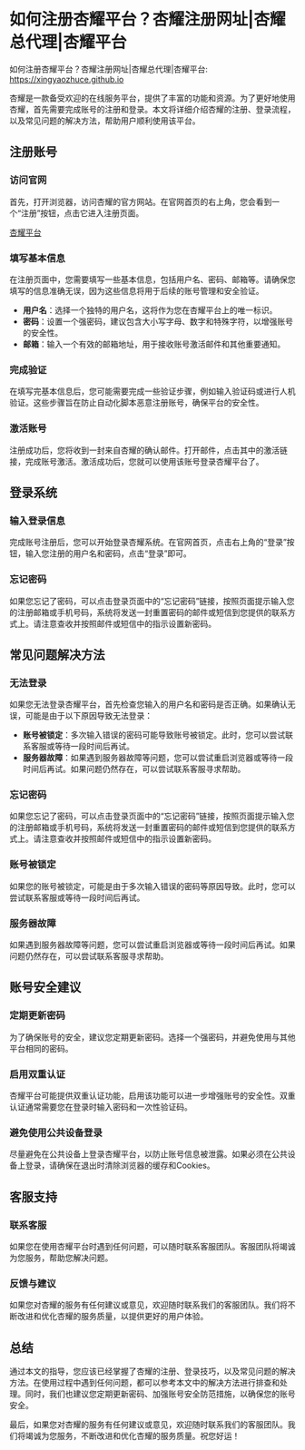 # 如何注册杏耀平台？杏耀注册网址|杏耀总代理|杏耀平台

如何注册杏耀平台？杏耀注册网址|杏耀总代理|杏耀平台: <https://xingyaozhuce.github.io>

杏耀是一款备受欢迎的在线服务平台，提供了丰富的功能和资源。为了更好地使用杏耀，首先需要完成账号的注册和登录。本文将详细介绍杏耀的注册、登录流程，以及常见问题的解决方法，帮助用户顺利使用该平台。

## 注册账号

### 访问官网

首先，打开浏览器，访问杏耀的官方网站。在官网首页的右上角，您会看到一个“注册”按钮，点击它进入注册页面。

[杏耀平台](https://www.xiangyao8.xyz)

### 填写基本信息

在注册页面中，您需要填写一些基本信息，包括用户名、密码、邮箱等。请确保您填写的信息准确无误，因为这些信息将用于后续的账号管理和安全验证。

- **用户名**：选择一个独特的用户名，这将作为您在杏耀平台上的唯一标识。
- **密码**：设置一个强密码，建议包含大小写字母、数字和特殊字符，以增强账号的安全性。
- **邮箱**：输入一个有效的邮箱地址，用于接收账号激活邮件和其他重要通知。
### 完成验证

在填写完基本信息后，您可能需要完成一些验证步骤，例如输入验证码或进行人机验证。这些步骤旨在防止自动化脚本恶意注册账号，确保平台的安全性。

### 激活账号

注册成功后，您将收到一封来自杏耀的确认邮件。打开邮件，点击其中的激活链接，完成账号激活。激活成功后，您就可以使用该账号登录杏耀平台了。

## 登录系统

### 输入登录信息

完成账号注册后，您可以开始登录杏耀系统。在官网首页，点击右上角的“登录”按钮，输入您注册的用户名和密码，点击“登录”即可。

### 忘记密码

如果您忘记了密码，可以点击登录页面中的“忘记密码”链接，按照页面提示输入您的注册邮箱或手机号码，系统将发送一封重置密码的邮件或短信到您提供的联系方式上。请注意查收并按照邮件或短信中的指示设置新密码。

## 常见问题解决方法

### 无法登录

如果您无法登录杏耀平台，首先检查您输入的用户名和密码是否正确。如果确认无误，可能是由于以下原因导致无法登录：

- **账号被锁定**：多次输入错误的密码可能导致账号被锁定。此时，您可以尝试联系客服或等待一段时间后再试。
- **服务器故障**：如果遇到服务器故障等问题，您可以尝试重启浏览器或等待一段时间后再试。如果问题仍然存在，可以尝试联系客服寻求帮助。
### 忘记密码

如果您忘记了密码，可以点击登录页面中的“忘记密码”链接，按照页面提示输入您的注册邮箱或手机号码，系统将发送一封重置密码的邮件或短信到您提供的联系方式上。请注意查收并按照邮件或短信中的指示设置新密码。

### 账号被锁定

如果您的账号被锁定，可能是由于多次输入错误的密码等原因导致。此时，您可以尝试联系客服或等待一段时间后再试。

### 服务器故障

如果遇到服务器故障等问题，您可以尝试重启浏览器或等待一段时间后再试。如果问题仍然存在，可以尝试联系客服寻求帮助。

## 账号安全建议

### 定期更新密码

为了确保账号的安全，建议您定期更新密码。选择一个强密码，并避免使用与其他平台相同的密码。

### 启用双重认证

杏耀平台可能提供双重认证功能，启用该功能可以进一步增强账号的安全性。双重认证通常需要您在登录时输入密码和一次性验证码。

### 避免使用公共设备登录

尽量避免在公共设备上登录杏耀平台，以防止账号信息被泄露。如果必须在公共设备上登录，请确保在退出时清除浏览器的缓存和Cookies。

## 客服支持

### 联系客服

如果您在使用杏耀平台时遇到任何问题，可以随时联系客服团队。客服团队将竭诚为您服务，帮助您解决问题。

### 反馈与建议

如果您对杏耀的服务有任何建议或意见，欢迎随时联系我们的客服团队。我们将不断改进和优化杏耀的服务质量，以提供更好的用户体验。

## 总结

通过本文的指导，您应该已经掌握了杏耀的注册、登录技巧，以及常见问题的解决方法。在使用过程中遇到任何问题，都可以参考本文中的解决方法进行排查和处理。同时，我们也建议您定期更新密码、加强账号安全防范措施，以确保您的账号安全。

最后，如果您对杏耀的服务有任何建议或意见，欢迎随时联系我们的客服团队。我们将竭诚为您服务，不断改进和优化杏耀的服务质量。祝您好运！
